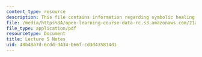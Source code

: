 ```yaml
---
content_type: resource
description: This file contains information regarding symbolic healing and harming.
file: /media/https%3A/open-learning-course-data-rc.s3.amazonaws.com/21a-215-disease-and-health-culture-society-and-ethics-spring-2012/48b48a7d6cddd434b66fcd3d435814d1_MIT21A_215S12_lecture_05.pdf
file_type: application/pdf
resourcetype: Document
title: Lecture 5 Notes
uid: 48b48a7d-6cdd-d434-b66f-cd3d435814d1
---
```

